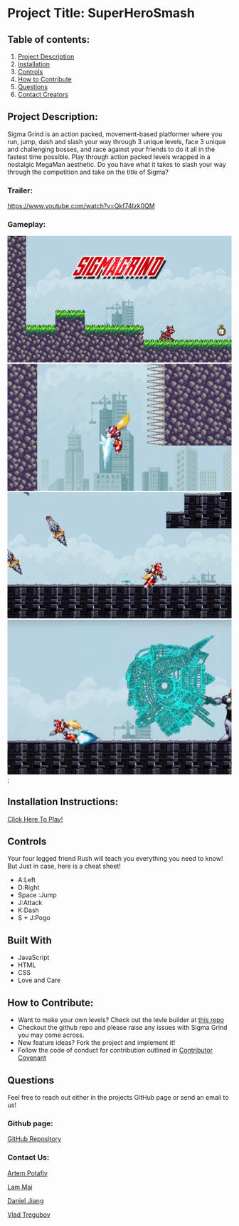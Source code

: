   # Project Title: SuperHeroSmash
  
  ## Table of contents:
  1. [Project Description](#Project-Description)
  1. [Installation](#Installation-Instructions)
  1. [Controls](#Controls)
  1. [How to Contribute](#How-to-Contribute)
  1. [Questions](#Questions)
  1. [Contact Creators](#Contact-Us)

  ## Project Description:
Sigma Grind is an action packed, movement-based platformer where you run, jump, dash and slash your way through 3 unique levels, face 3 unique and challenging bosses, and race against your friends to do it all in the fastest time possible. Play through action packed levels wrapped in a nostalgic MegaMan aesthetic. Do you have what it takes to slash your way through the competition and take on the title of Sigma?



  ### Trailer:
https://www.youtube.com/watch?v=Qkf74Izk0QM
  ### Gameplay:
  ![Title Card](readme/title_card.png)
  ![Pogo](readme/pogo.png)
  ![Drills](readme/drills.png)\
  ![Sigma](readme/sigma.png);
  ## Installation Instructions:
  [Click Here To Play!](https://apotafiy.github.io/sigma-grind/)
  ## Controls
  Your four legged friend Rush will teach you everything you need to know! 
  But Just in case, here is a cheat sheet!
  * A:Left
  * D:Right
  * Space :Jump 
  * J:Attack
  * K:Dash
  * S + J:Pogo

  ## Built With
  * JavaScript
  * HTML
  * CSS
  * Love and Care
  ## How to Contribute:
  * Want to make your own levels? Check out the levle builder at [this repo](https://github.com/treguv/sigma-grind-level-builder)
  * Checkout the github repo and please raise any issues with Sigma Grind you may come across.
  * New feature ideas? Fork the project and implement it!
  * Follow the code of conduct for contribution outlined in [Contributor Covenant](https://www.contributor-covenant.org/) 

  ## Questions
  Feel free to reach out either in the projects GitHub page or send an email to us!
  ### Github page:
  [GitHub Repository](https://github.com/apotafiy/sigma-grind)
  ### Contact Us:
   [Artem Potafiy](https://github.com/apotafiy)

  [Lam Mai](https://github.com/lammai)

  [Daniel Jiang](https://github.com/imdanieljiang)

  [Vlad Tregubov](https://github.com/treguv)